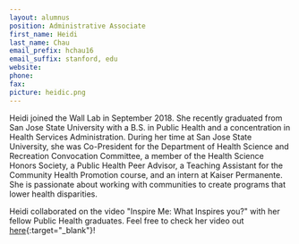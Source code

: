 ```yaml
---
layout: alumnus
position: Administrative Associate
first_name: Heidi
last_name: Chau
email_prefix: hchau16
email_suffix: stanford, edu
website:
phone:
fax:
picture: heidic.png
---
```

Heidi joined the Wall Lab in September 2018. She recently graduated from San Jose State University with a B.S. in Public Health and a concentration in Health Services Administration. During her time at San Jose State University, she was Co-President for the Department of Health Science and Recreation Convocation Committee, a member of the Health Science Honors Society, a Public Health Peer Advisor, a Teaching Assistant for the Community Health Promotion course, and an intern at Kaiser Permanente. She is passionate about working with communities to create programs that lower health disparities. 
 

Heidi collaborated on the video "Inspire Me: What Inspires you?" with her fellow Public Health graduates. Feel free to check her video out [here](https://bit.ly/2G7RUTF){:target="_blank"}!